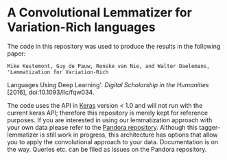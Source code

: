 # A Convolutional Lemmatizer for Variation-Rich languages

The code in this repository was used to produce the results in the following paper:

    Mike Kestemont, Guy de Pauw, Renske van Nie, and Walter Daelemans, 'Lemmatization for Variation-Rich
Languages Using Deep Learning'. *Digital Scholarship in the Humanities* [2016], doi:10.1093/llc/fqw034.

The code uses the API in [Keras](https://keras.io/) version < 1.0 and will not run with the current keras API; therefore this repository is merely kept for reference purposes. If you are interested in using our lemmatization approach with your own data please refer to the [Pandora repository](https://github.com/mikekestemont/pandora). Although this tagger-lemmatizer is still work in progress, this architecture has options that allow you to apply the convolutional approach to your data. Documentation is on the way. Queries etc. can be filed as issues on the Pandora repository.